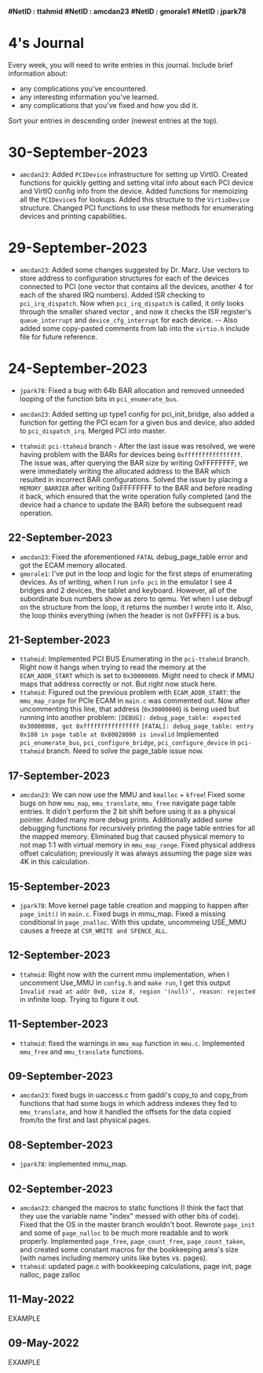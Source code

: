 **#NetID : ttahmid**
**#NetID : amcdan23**
**#NetID : gmorale1**
**#NetID : jpark78**


# 4's Journal

Every week, you will need to write entries in this journal. Include brief information about:

* any complications you've encountered.
* any interesting information you've learned.
* any complications that you've fixed and how you did it.

Sort your entries in descending order (newest entries at the top).

# 30-September-2023
- `amcdan23`: Added `PCIDevice` infrastructure for setting up VirtIO. Created functions for quickly getting and setting vital info about each PCI device and VirtIO config info from the device. Added functions for memoizing all the `PCIDevice`s for lookups. Added this structure to the `VirtioDevice` structure. Changed PCI functions to use these methods for enumerating devices and printing capabilities.

# 29-September-2023
- `amcdan23`: Added some changes suggested by Dr. Marz. Use vectors to store address to configuration structures for each of the devices connected to PCI (one vector that contains all the devices, another 4 for each of the shared IRQ numbers). Added ISR checking to `pci_irq_dispatch`. Now when `pci_irq_dispatch` is called, it only looks through the smaller shared vector , and now it checks the ISR register's `queue_interrupt` and `device_cfg_interrupt` for each device. -- Also added some copy-pasted comments from lab into the `virtio.h` include file for future reference.

# 24-September-2023
- `jpark78`: Fixed a bug with 64b BAR allocation and removed unneeded looping of the function bits in `pci_enumerate_bus`.

- `amcdan23`: Added setting up type1 config for pci_init_bridge, also added a function for getting the PCI ecam for a given bus and device, also added to `pci_dispatch_irq`. Merged PCI into master.

- `ttahmid`: `pci-ttahmid` branch - After the last issue was resolved, we were having problem with the BARs for devices being `0xffffffffffffffff`. The issue was, after querying the BAR size by writing 0xFFFFFFFF, we were immediately writing the allocated address to the BAR which resulted in incorrect BAR configurations. Solved the issue by placing a `MEMORY_BARRIER` after writing 0xFFFFFFFF to the BAR and before reading it back, which ensured that the write operation fully completed (and the device had a chance to update the BAR) before the subsequent read operation.

## 22-September-2023
- `amcdan23`: Fixed the aforementioned `FATAL` debug_page_table error and got the ECAM memory allocated.
- `gmorale1`: I've put in the loop and logic for the first steps of enumerating devices. As of writing, when I run `info pci` in the emulator I see 4 bridges and 2 devices, the tablet and keyboard. However, all of the subordinate bus numbers show as zero to qemu. Yet when I use debugf on the structure from the loop, it returns the number I wrote into it. Also, the loop thinks everything (when the header is not 0xFFFF) is a bus. 

## 21-September-2023
- `ttahmid`: Implemented PCI BUS Enumerating in the `pci-ttahmid` branch. Right now it hangs when trying to read the memory at the `ECAM_ADDR_START` which is set to `0x30000000`. Might need to check if MMU maps that address correctly or not. But right now stuck here.
- `ttahmid`: Figured out the previous problem with `ECAM_ADDR_START`: the `mmu_map_range` for PCIe ECAM in `main.c` was commented out. Now after uncommenting this line, that address (`0x30000000`) is being used but running into another problem: `[DEBUG]: debug_page_table: expected 0x30000000, got 0xffffffffffffffff` 
`[FATAL]: debug_page_table: entry 0x180 in page table at 0x80028000 is invalid`
Implemented `pci_enumerate_bus`, `pci_configure_bridge`, `pci_configure_device` in `pci-ttahmid` branch. Need to solve the page_table issue now.

## 17-September-2023
- `amcdan23`: We can now use the MMU and `kmalloc` + `kfree`! Fixed some bugs on how `mmu_map`, `mmu_translate`, `mmu_free` navigate page table entries. It didn't perform the 2 bit shift before using it as a physical pointer. Added many more debug prints. Additionally added some debugging functions for recursively printing the page table entries for all the mapped memory. Eliminated bug that caused physical memory to not map 1:1 with virtual memory in `mmu_map_range`. Fixed physical address offset calculation; previously it was always assuming the page size was 4K in this calculation.

## 15-September-2023
- `jpark78`: Move kernel page table creation and mapping to happen after `page_init()` in `main.c`. Fixed bugs in mmu_map. Fixed a missing conditional in `page_znalloc`. With this update, uncommeing USE_MMU causes a freeze at `CSR_WRITE and SFENCE_ALL`.

## 12-September-2023
- `ttahmid`: Right now with the current mmu implementation, when I uncomment Use_MMU in `config.h` and `make run`, I get this output `Invalid read at addr 0x0, size 8, region '(null)', reason: rejected` in infinite loop. Trying to figure it out.

## 11-September-2023
- `ttahmid`: fixed the warnings in `mmu_map` function in `mmu.c`. Implemented `mmu_free` and `mmu_translate` functions.

## 09-September-2023
- `amcdan23`: fixed bugs in uaccess.c from gaddi's copy_to and copy_from functions that had some bugs in which address indexes they fed to `mmu_translate`, and how it handled the offsets for the data copied from/to the first and last physical pages.

## 08-September-2023
- `jpark78`: implemented mmu_map.

## 02-September-2023
- `amcdan23`: changed the macros to static functions (I think the fact that they use the variable name "index" messed with other bits of code). Fixed that the OS in the master branch wouldn't boot. Rewrote `page_init` and some of `page_nalloc` to be much more readable and to work properly. Implemented `page_free`, `page_count_free`, `page_count_taken`, and created some constant macros for the bookkeeping area's size (with names including memory units like bytes vs. pages).
- `ttahmid`: updated page.c with bookkeeping calculations, page init, page nalloc, page zalloc

## 11-May-2022

EXAMPLE

## 09-May-2022

EXAMPLE
